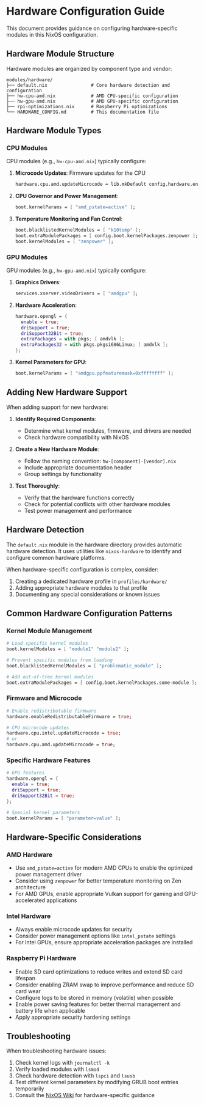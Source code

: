 # Hardware Configuration Guide

This document provides guidance on configuring hardware-specific modules in this NixOS configuration.

## Hardware Module Structure

Hardware modules are organized by component type and vendor:

```
modules/hardware/
├── default.nix                # Core hardware detection and configuration
├── hw-cpu-amd.nix             # AMD CPU-specific configuration
├── hw-gpu-amd.nix             # AMD GPU-specific configuration
├── rpi-optimizations.nix      # Raspberry Pi optimizations
└── HARDWARE_CONFIG.md         # This documentation file
```

## Hardware Module Types

### CPU Modules

CPU modules (e.g., `hw-cpu-amd.nix`) typically configure:

1. **Microcode Updates**: Firmware updates for the CPU
   ```nix
   hardware.cpu.amd.updateMicrocode = lib.mkDefault config.hardware.enableRedistributableFirmware;
   ```

2. **CPU Governor and Power Management**:
   ```nix
   boot.kernelParams = [ "amd_pstate=active" ];
   ```

3. **Temperature Monitoring and Fan Control**:
   ```nix
   boot.blacklistedKernelModules = [ "k10temp" ];
   boot.extraModulePackages = [ config.boot.kernelPackages.zenpower ];
   boot.kernelModules = [ "zenpower" ];
   ```

### GPU Modules

GPU modules (e.g., `hw-gpu-amd.nix`) typically configure:

1. **Graphics Drivers**:
   ```nix
   services.xserver.videoDrivers = [ "amdgpu" ];
   ```

2. **Hardware Acceleration**:
   ```nix
   hardware.opengl = {
     enable = true;
     driSupport = true;
     driSupport32Bit = true;
     extraPackages = with pkgs; [ amdvlk ];
     extraPackages32 = with pkgs.pkgsi686Linux; [ amdvlk ];
   };
   ```

3. **Kernel Parameters for GPU**:
   ```nix
   boot.kernelParams = [ "amdgpu.ppfeaturemask=0xffffffff" ];
   ```

## Adding New Hardware Support

When adding support for new hardware:

1. **Identify Required Components**:
   - Determine what kernel modules, firmware, and drivers are needed
   - Check hardware compatibility with NixOS

2. **Create a New Hardware Module**:
   - Follow the naming convention: `hw-[component]-[vendor].nix`
   - Include appropriate documentation header
   - Group settings by functionality

3. **Test Thoroughly**:
   - Verify that the hardware functions correctly
   - Check for potential conflicts with other hardware modules
   - Test power management and performance

## Hardware Detection

The `default.nix` module in the hardware directory provides automatic hardware detection. It uses utilities like `nixos-hardware` to identify and configure common hardware platforms.

When hardware-specific configuration is complex, consider:

1. Creating a dedicated hardware profile in `profiles/hardware/`
2. Adding appropriate hardware modules to that profile
3. Documenting any special considerations or known issues

## Common Hardware Configuration Patterns

### Kernel Module Management

```nix
# Load specific kernel modules
boot.kernelModules = [ "module1" "module2" ];

# Prevent specific modules from loading
boot.blacklistedKernelModules = [ "problematic_module" ];

# Add out-of-tree kernel modules
boot.extraModulePackages = [ config.boot.kernelPackages.some-module ];
```

### Firmware and Microcode

```nix
# Enable redistributable firmware
hardware.enableRedistributableFirmware = true;

# CPU microcode updates
hardware.cpu.intel.updateMicrocode = true;
# or
hardware.cpu.amd.updateMicrocode = true;
```

### Specific Hardware Features

```nix
# GPU features
hardware.opengl = {
  enable = true;
  driSupport = true;
  driSupport32Bit = true;
};

# Special kernel parameters
boot.kernelParams = [ "parameter=value" ];
```

## Hardware-Specific Considerations

### AMD Hardware

- Use `amd_pstate=active` for modern AMD CPUs to enable the optimized power management driver
- Consider using `zenpower` for better temperature monitoring on Zen architecture
- For AMD GPUs, enable appropriate Vulkan support for gaming and GPU-accelerated applications

### Intel Hardware

- Always enable microcode updates for security
- Consider power management options like `intel_pstate` settings
- For Intel GPUs, ensure appropriate acceleration packages are installed

### Raspberry Pi Hardware

- Enable SD card optimizations to reduce writes and extend SD card lifespan
- Consider enabling ZRAM swap to improve performance and reduce SD card wear
- Configure logs to be stored in memory (volatile) when possible
- Enable power saving features for better thermal management and battery life when applicable
- Apply appropriate security hardening settings

## Troubleshooting

When troubleshooting hardware issues:

1. Check kernel logs with `journalctl -k`
2. Verify loaded modules with `lsmod` 
3. Check hardware detection with `lspci` and `lsusb`
4. Test different kernel parameters by modifying GRUB boot entries temporarily
5. Consult the [NixOS Wiki](https://nixos.wiki/) for hardware-specific guidance